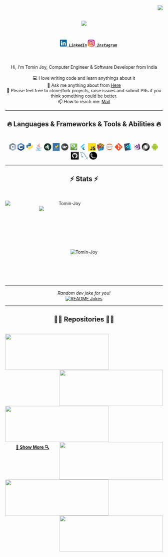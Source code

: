 <img align="right" src="https://komarev.com/ghpvc/?username=Tomin-Joy&color=blueviolet">

<h1 align="center">
  <a href="https://git.io/typing-svg">
    <img src="https://readme-typing-svg.herokuapp.com/?lines=Hello+World!+👋;I+am+Tomin+Joy....;Nice+to+meet+you!;👇+Reach+Me+Through+👇&center=true&size=30">
  </a>
</h1>

<h5 align="center">
  <code>
    <a href="https://www.linkedin.com/in/tomin-joy/" title="LinkedIn Profile"><img width="22" src="https://github.com/Tomin-Joy/Tomin-Joy/blob/main/images/linkedin.svg"> LinkedIn</a></code>
  <code><a href="https://www.instagram.com/tom.in._/" title="Instagram Profile"><img width="22" src="https://github.com/Tomin-Joy/Tomin-Joy/blob/main/images/instagram.svg"> Instagram</a></code>
</h5>
<br>
<p align="center">
  Hi, I'm Tomin Joy, Computer Engineer & Software Developer from India
  <br>
  <br>
  💻 I love writing code and learn anythings about it
  <br>
  💬 Ask me anything about from <a href="https://github.com/Tomin-Joy/Tomin-Joy/issues" title="Issues">Here</a>
  <br>
  💬 Please feel free to clone/fork projects, raise issues and submit PRs if you think something could be better.
  <br>
  📫 How to reach me: <a href="mailto: tomnijkoo7@gmail.com">Mail</a>
</p>

<hr>
<h2 align="center">🔥 Languages & Frameworks & Tools & Abilities 🔥</h2>
<br>
<p align="center">
  <code><img title="C" height="25" src="https://github.com/Tomin-Joy/Tomin-Joy/blob/main/images/c.svg"></code>
  <code><img title="C++" height="25" src="https://github.com/Tomin-Joy/Tomin-Joy/blob/main/images/cpp.svg"></code>
  <code><img title="Python" height="25" src="https://github.com/Tomin-Joy/Tomin-Joy/blob/main/images/python-original.svg"></code>
  <code><img title="Java" height="25" src="https://github.com/Tomin-Joy/Tomin-Joy/blob/main/images/java-original.svg"></code>
  <code><img title="Django" height="25" src="https://github.com/Tomin-Joy/Tomin-Joy/blob/main/images/django.png"></code>
  <code><img title="Tkinter" height="25" src="https://github.com/Tomin-Joy/Tomin-Joy/blob/main/images/Tkinter.png"></code>
  <code><img title="Kivy" height="25" src="https://github.com/Tomin-Joy/Tomin-Joy/blob/main/images/Kivy.png"></code>
  <code><img title="Qt" height="25" src="https://github.com/Tomin-Joy/Tomin-Joy/blob/main/images/Qt.png"></code>
  <code><img title="Flutter" height="25" src="https://github.com/Tomin-Joy/Tomin-Joy/blob/main/images/flutter.png"></code>
  <code><img title="Javascript" height="25" src="https://github.com/Tomin-Joy/Tomin-Joy/blob/main/images/javascript.svg"></code>
  <code><img title="Problem Solving" height="25" src="https://github.com/Tomin-Joy/Tomin-Joy/blob/main/images/problemSolving.png"></code>
  <code><img title="Jupyter - Notebook" height="25" src="https://github.com/Tomin-Joy/Tomin-Joy/blob/main/images/jupyter.png"></code>
  <code><img title="Git" height="25" src="https://github.com/Tomin-Joy/Tomin-Joy/blob/main/images/git-original.svg"></code>
  <code><img title="Visual Studio Code" height="25" src="https://github.com/Tomin-Joy/Tomin-Joy/blob/main/images/vscode.png"></code>
  <code><img title="Microsoft Visual Studio" height="25" src="https://github.com/Tomin-Joy/Tomin-Joy/blob/main/images/visualstudio.png"></code>
  <code><img title="JSON" height="25" src="https://github.com/Tomin-Joy/Tomin-Joy/blob/main/images/json.svg"></code>
  <code><img title="Android" height="25" src="https://github.com/Tomin-Joy/Tomin-Joy/blob/main/images/android.svg"></code>
  <code><img title="GitHub" height="25" src="https://github.com/Tomin-Joy/Tomin-Joy/blob/main/images/github.svg"></code>
  <code><img title="MySQL" height="25" src="https://github.com/Tomin-Joy/Tomin-Joy/blob/main/images/mysql.svg"></code>
  <code><img title="Flask" height="25" src="https://github.com/Tomin-Joy/Tomin-Joy/blob/main/images/flask.png"></code>
</p>
<hr>

<h2 align="center">⚡ Stats ⚡</h2>
<br>
<p align=center>
  <div align=center>
    <img align="left" width=396 src="https://github-readme-streak-stats.herokuapp.com/?user=Tomin-Joy&theme=react&hide_border=true&bg_color=0D1117" alt="Tomin-Joy" />
    <img align="right" width=396 src="https://github-readme-stats.vercel.app/api?username=Tomin-Joy&show_icons=true&count_private=true&theme=react&border_color=61dafb&hide_border=true&count_private=true&show_icons=false" />
  </div>
  <br><br><br><br><br><br><br><br><br>
  <div align=center>
    <img align="center" src="https://github-readme-stats.vercel.app/api/top-langs?username=Tomin-Joy&show_icons=true&count_private=true&langs_count=10&hide=ruby&locale=en&layout=compact&hide_border=true&theme=react" alt="Tomin-Joy" />
  <br><br><br><br><br><br>
  <hr>
  <i>Random dev joke for you!</i><br>
  <a href="https://readme-jokes.vercel.app"><img align="center" src="https://readme-jokes.vercel.app/api?bgColor=%23073b4c&textColor=%2306d6a0&aColor=%2306d6a0&borderColor=%2306d6a0" alt="README Jokes"></a>
  <br>
  </div>
  
</p>

<hr>

<h2 align="center">👨‍💻 Repositories 👨‍💻</h2>
<br>
<div width="100%" align="center">
  <a align="left" href="https://github.com/Tomin-Joy/Mechvibe" title="Mechvibe"><img align="left" height="115" width = "330" src="https://github-readme-stats.vercel.app/api/pin/?username=Tomin-Joy&repo=Mechvibe&theme=react&border_color=61dafb&border_radius=10"></a>
  <a align="right" href="https://github.com/Tomin-Joy/Force-Calculator" title="Force-Calculator"><img align="right" height="115" width = "330" src="https://github-readme-stats.vercel.app/api/pin/?username=Tomin-Joy&repo=Force-Calculator&theme=react&border_color=61dafb&border_radius=10"></a>
</div>
<br/><br/><br/><br/><br/><br/>
<div width="100%" align="center">
  <a align="left" href="https://github.com/Tomin-Joy/Sorting-Algorithms" title="Sorting-Algorithms"><img align="left" height="115" width = "330" src="https://github-readme-stats.vercel.app/api/pin/?username=Tomin-Joy&repo=Sorting-Algorithms&theme=react&border_color=61dafb&border_radius=10"></a>
  <a align="right" href="https://github.com/Tomin-Joy/Calculator" title="Calculator"><img align="right" height="120" width = "330" src="https://github-readme-stats.vercel.app/api/pin/?username=Tomin-Joy&repo=Calculator&theme=react&border_color=61dafb&border_radius=10"></a>
</div>
<br/><br/><br/><br/><br/><br/>
<div width="100%" align="center">
  <a align="left" href="https://github.com/Tomin-Joy/ktu-s3-ds-lab" title="Data Structure lab"><img align="left" height="115" width = "330" src="https://github-readme-stats.vercel.app/api/pin/?username=Tomin-Joy&repo=ktu-s3-ds-lab&theme=react&border_color=61dafb&border_radius=10"></a>
  <a align="right" href="https://github.com/Tomin-Joy/ktu-s3-oopj-lab" title="Object Oriented Programming lab"><img align="right" height="115" width = "330" src="https://github-readme-stats.vercel.app/api/pin/?username=Tomin-Joy&repo=ktu-s3-oopj-lab&theme=react&border_color=61dafb&border_radius=10"></a>
</div>
<br/><br/><br/><br/><br/><br/>
<h4 align="center">
  <a href="https://github.com/Tomin-Joy?tab=repositories" title="Show Repositories">🔎 Show More 🔍</a>
</h4>

